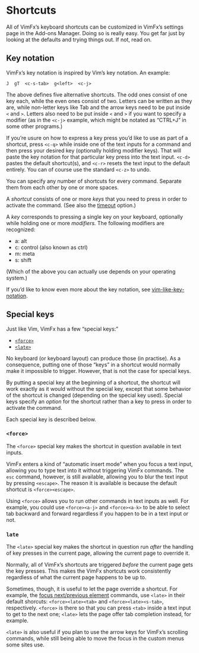 <!--
This is part of the VimFx documentation.
Copyright Simon Lydell 2015.
See the file README.md for copying conditions.
-->

# Shortcuts

All of VimFx’s keyboard shortcuts can be customized in VimFx’s settings page in
the Add-ons Manager. Doing so is really easy. You get far just by looking at the
defaults and trying things out. If not, read on.

## Key notation

VimFx’s key notation is inspired by Vim’s key notation. An example:

    J  gT  <c-s-tab>  g<left>  <c-j>

The above defines five alternative shortcuts. The odd ones consist of one key
each, while the even ones consist of two. Letters can be written as they are,
while non-letter keys like Tab and the arrow keys need to be put inside `<` and
`>`. Letters also need to be put inside `<` and `>` if you want to specify a
modifier (as in the `<c-j>` example, which might be notated as “CTRL+J” in some
other programs.)

If you’re usure on how to express a key press you’d like to use as part of a
shortcut, press `<c-q>` while inside one of the text inputs for a command and
then press your desired key (optionally holding modifier keys). That will paste
the key notation for that particular key press into the text input. `<c-d>`
pastes the default shortcut(s), and `<c-r>` resets the text input to the default
entirely. You can of course use the standard `<c-z>` to undo.

You can specify any number of shortcuts for every command. Separate them from
each other by one or more spaces.

A _shortcut_ consists of one or more _keys_ that you need to press in order to
activate the command. (See also the [timeout] option.)

A _key_ corresponds to pressing a single key on your keyboard, optionally while
holding one or more _modifiers._ The following modifiers are recognized:

- a: alt
- c: control (also known as ctrl)
- m: meta
- s: shift

(Which of the above you can actually use depends on your operating system.)

If you’d like to know even more about the key notation, see
[vim-like-key-notation].

[timeout]: options.md#timeout
[vim-like-key-notation]: https://github.com/lydell/vim-like-key-notation

## Special keys

Just like Vim, VimFx has a few “special keys:”

- [`<force>`]
- [`<late>`]

No keyboard (or keyboard layout) can produce those (in practise). As a
consequence, putting one of those “keys” in a shortcut would normally make it
impossible to trigger. However, that is not the case for special keys.

By putting a special key at the beginning of a shortcut, the shortcut will work
exactly as it would without the special key, except that some behavior of the
shortcut is changed (depending on the special key used). Special keys specify an
_option_ for the shortcut rather than a key to press in order to activate the
command.

Each special key is described below.

[`<force>`]: #force
[`<late>`]: #late

### `<force>`

The `<force>` special key makes the shortcut in question available in text
inputs.

VimFx enters a kind of “automatic insert mode” when you focus a text input,
allowing you to type text into it without triggering VimFx commands. The `esc`
command, however, is still available, allowing you to blur the text input by
pressing `<escape>`. The reason it is available is because the default shortcut
is `<force><escape>`.

Using `<force>` allows you to run other commands in text inputs as well. For
example, you could use `<force><a-j>` and `<force><a-k>` to be able to select
tab backward and forward regardless if you happen to be in a text input or not.

### `late`

The `<late>` special key makes the shortcut in question run _after_ the handling
of key presses in the current page, allowing the current page to override it.

Normally, all of VimFx’s shortcuts are triggered _before_ the current page gets
the key presses. This makes the VimFx shortcuts work consistently regardless of
what the current page happens to be up to.

Sometimes, though, it is useful to let the page override a shortcut. For
example, the [focus next/previous element] commands, use `<late>` in their
default shorcuts: `<force><late><tab>` and `<force><late><s-tab>`, respectively.
`<force>` is there so that you can press `<tab>` inside a text input to get to
the next one; `<late>` lets the page offer tab completion instead, for example.

`<late>` is also useful if you plan to use the arrow keys for VimFx’s scrolling
commands, while still being able to move the focus in the custom menus some
sites use.

[focus next/previous element]: commands.md#focus-nextprevious-element
